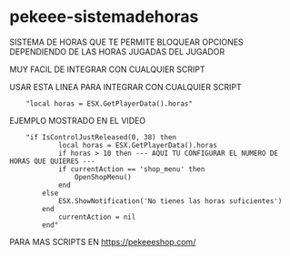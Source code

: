# pekeee-sistemadehoras

SISTEMA DE HORAS QUE TE PERMITE BLOQUEAR OPCIONES DEPENDIENDO DE LAS HORAS JUGADAS DEL JUGADOR

MUY FACIL DE INTEGRAR CON CUALQUIER SCRIPT

USAR ESTA LINEA PARA INTEGRAR CON CUALQUIER SCRIPT 

		"local horas = ESX.GetPlayerData().horas"


EJEMPLO MOSTRADO EN EL VIDEO 

        "if IsControlJustReleased(0, 38) then
				local horas = ESX.GetPlayerData().horas 
				if horas > 10 then --- AQUI TU CONFIGURAR EL NUMERO DE HORAS QUE QUIERES ---
				if currentAction == 'shop_menu' then
					OpenShopMenu()
				end
			else
				ESX.ShowNotification('No tienes las horas suficientes')
			end
				currentAction = nil
			end"


PARA MAS SCRIPTS EN
https://pekeeeshop.com/
